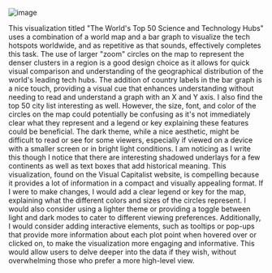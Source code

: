 ![image](https://github.com/nadavk2002/reflections/assets/34312348/89fd92b8-20a8-4a7a-9002-e0f7ee2c3db7)

This visualization titled "The World's Top 50 Science and Technology Hubs" uses a combination of a world map and a bar graph to visualize the tech hotspots worldwide, and as repetitive as that sounds, effectively completes this task. The use of larger "zoom" circles on the map to represent the denser clusters in a region is a good design choice as it allows for quick visual comparison and understanding of the geographical distribution of the world's leading tech hubs. The addition of country labels in the bar graph is a nice touch, providing a visual cue that enhances understanding without needing to read and understand a graph with an X and Y axis. I also find the top 50 city list interesting as well. However, the size, font, and color of the circles on the map could potentially be confusing as it's not immediately clear what they represent and a legend or key explaining these features could be beneficial. The dark theme, while a nice aesthetic, might be difficult to read or see for some viewers, especially if viewed on a device with a smaller screen or in bright light conditions. I am noticing as I write this though I notice that there are interesting shadowed underlays for a few continents as well as text boxes that add historical meaning. This visualization, found on the Visual Capitalist website, is compelling because it provides a lot of information in a compact and visually appealing format. If I were to make changes, I would add a clear legend or key for the map, explaining what the different colors and sizes of the circles represent. I would also consider using a lighter theme or providing a toggle between light and dark modes to cater to different viewing preferences. Additionally, I would consider adding interactive elements, such as tooltips or pop-ups that provide more information about each plot point when hovered over or clicked on, to make the visualization more engaging and informative. This would allow users to delve deeper into the data if they wish, without overwhelming those who prefer a more high-level view.
